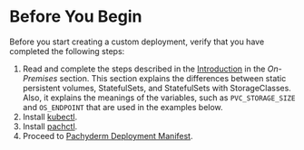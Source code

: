 # Before You Begin

Before you start creating a custom deployment, verify that you have
completed the following steps:

1. Read and complete the steps described in the [Introduction](../../on_premises/#introduction)
in the *On-Premises* section. This section explains the differences between
static persistent volumes, StatefulSets, and StatefulSets with StorageClasses.
Also, it explains the meanings of the variables, such as  `PVC_STORAGE_SIZE`
and `OS_ENDPOINT` that are used in the examples below.
1. Install [kubectl](https://kubernetes.io/docs/tasks/tools/).
1. Install [pachctl](../../../../getting_started/local_installation/#install-pachctl).
1. Proceed to [Pachyderm Deployment Manifest](../deploy_custom_pachyderm_deployment_manifest/).
